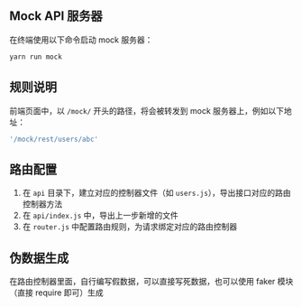 ## Mock API 服务器

在终端使用以下命令启动 mock 服务器：

```bash
yarn run mock
```

## 规则说明

前端页面中，以 `/mock/` 开头的路径，将会被转发到 mock 服务器上，例如以下地址：

```js
'/mock/rest/users/abc'
```

## 路由配置

1. 在 `api` 目录下，建立对应的控制器文件（如 `users.js`），导出接口对应的路由控制器方法
2. 在 `api/index.js` 中，导出上一步新增的文件
3. 在 `router.js` 中配置路由规则，为请求绑定对应的路由控制器

## 伪数据生成

在路由控制器里面，自行编写假数据，可以直接写死数据，也可以使用 faker 模块（直接 require 即可）生成
